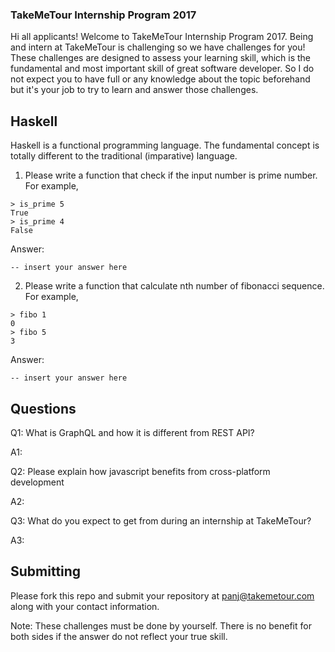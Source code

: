 ### TakeMeTour Internship Program 2017

Hi all applicants! Welcome to TakeMeTour Internship Program 2017. Being and intern at TakeMeTour is challenging so we have challenges for you! These challenges are designed to assess your learning skill, which is the fundamental and most important skill of great software developer. So I do not expect you to have full or any knowledge about the topic beforehand but it's your job to try to learn and answer those challenges.

## Haskell

Haskell is a functional programming language. The fundamental concept is totally different to the traditional (imparative) language.
1. Please write a function that check if the input number is prime number. For example,
```
> is_prime 5
True
> is_prime 4
False
```
Answer:
```
-- insert your answer here
```
2. Please write a function that calculate nth number of fibonacci sequence. For example,
```
> fibo 1
0
> fibo 5
3
```
Answer:
```
-- insert your answer here
```

## Questions
Q1: What is GraphQL and how it is different from REST API?

A1: <insert your answer here>


Q2: Please explain how javascript benefits from cross-platform development

A2: <insert your answer here>

Q3: What do you expect to get from during an internship at TakeMeTour?

A3: <insert your answer here>

## Submitting

Please fork this repo and submit your repository at panj@takemetour.com along with your contact information.

Note: These challenges must be done by yourself. There is no benefit for both sides if the answer do not reflect your true skill.
